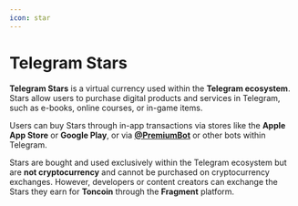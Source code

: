 ```yaml
---
icon: star
---
```


# Telegram Stars

**Telegram Stars** is a virtual currency used within the **Telegram ecosystem**. Stars allow users to purchase digital products and services in Telegram, such as e-books, online courses, or in-game items.

Users can buy Stars through in-app transactions via stores like the **Apple App Store** or **Google Play**, or via [**@PremiumBot**](https://t.me/PremiumBot) or other bots within Telegram.

Stars are bought and used exclusively within the Telegram ecosystem but are **not cryptocurrency** and cannot be purchased on cryptocurrency exchanges. However, developers or content creators can exchange the Stars they earn for **Toncoin** through the **Fragment** platform.
